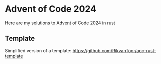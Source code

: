 # Advent of Code 2024

Here are my solutions to Advent of Code 2024 in rust

## Template

Simplified version of a template: https://github.com/RikvanToor/aoc-rust-template
